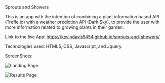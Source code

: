 Sprouts and Showers

This is an app with the intention of combining a plant information based API (Trefle.io) with a weather prediction API (Dark Sky), to provide the user with more information related to growing plants in their garden.

Link to the live App: https://kevindavis5454.github.io/sprouts-and-showers/

Technologies used: HTML5, CSS, Javascript, and Jquery.

ScreenShots: 

![Landing Page](Kevindavis5454/sprouts-and-showers/assets/Screen%20Shot%202019-12-09%20at%207.57.00%20PM.png?raw=true "Landing Page")

![Results Page](Kevindavis5454/sprouts-and-showers/assets/Screen%20Shot%202019-12-09%20at%207.56.44%20PM.png?raw=true "Results Page")